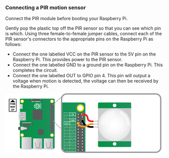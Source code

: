 ### Connecting a PIR motion sensor

Connect the PIR module before booting your Raspberry Pi.

Gently pop the plastic top off the PIR sensor so that you can see which pin is which. Using three female-to-female jumper cables, connect each of the PIR sensor's connectors to the appropriate pins on the Raspberry Pi as follows:

- Connect the one labelled VCC on the PIR sensor to the 5V pin on the Raspberry Pi. This provides power to the PIR sensor.
- Connect the one labelled GND to a ground pin on the Raspberry Pi. This completes the circuit.
- Connect the one labelled OUT to GPIO pin 4. This pin will output a voltage when motion is detected, the voltage can then be received by the Raspberry Pi.

![PIR connection](images/pir-diagram.png)
